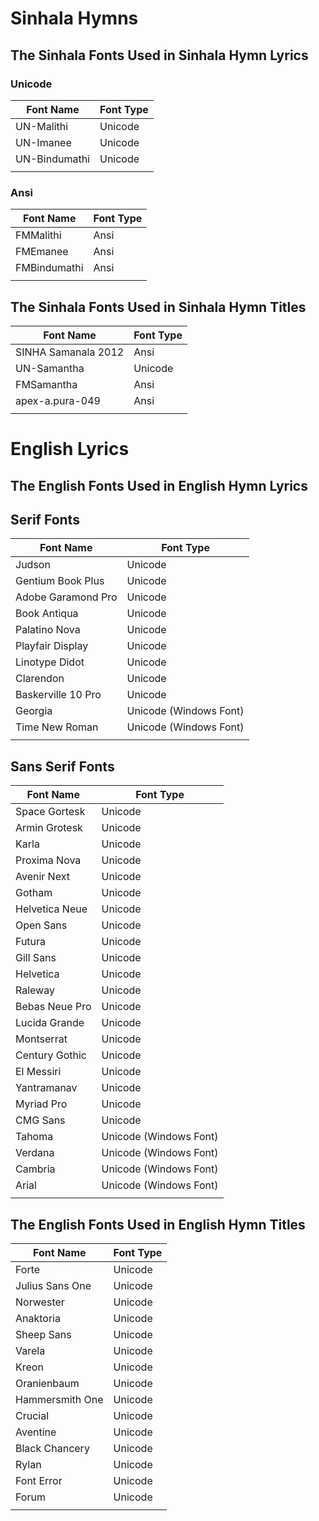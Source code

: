 # Sinhala Hymns

## The Sinhala Fonts Used in Sinhala Hymn Lyrics

### **Unicode**

| Font Name     | Font Type |
| ------------- | --------- |
| UN-Malithi    | Unicode   |
| UN-Imanee     | Unicode   |
| UN-Bindumathi | Unicode   |
|               |           |

### **Ansi**

| Font Name    | Font Type |
| ------------ | --------- |
| FMMalithi    | Ansi      |
| FMEmanee     | Ansi      |
| FMBindumathi | Ansi      |
|              |           |

## The Sinhala Fonts Used in Sinhala Hymn Titles

| Font Name           | Font Type |
| ------------------- | --------- |
| SINHA Samanala 2012 | Ansi      |
| UN-Samantha         | Unicode   |
| FMSamantha          | Ansi      |
| apex-a.pura-049     | Ansi      |
|                     |           |

# English Lyrics

## The English Fonts Used in English Hymn Lyrics

## Serif Fonts

| Font Name          | Font Type              |
| ------------------ | ---------------------- |
| Judson             | Unicode                |
| Gentium Book Plus  | Unicode                |
| Adobe Garamond Pro | Unicode                |
| Book Antiqua       | Unicode                |
| Palatino Nova      | Unicode                |
| Playfair Display   | Unicode                |
| Linotype Didot     | Unicode                |
| Clarendon          | Unicode                |
| Baskerville 10 Pro | Unicode                |
| Georgia            | Unicode (Windows Font) |
| Time New Roman     | Unicode (Windows Font) |
|                    |                        |

## Sans Serif Fonts

| Font Name      | Font Type              |
| -------------- | ---------------------- |
| Space Gortesk  | Unicode                |
| Armin Grotesk  | Unicode                |
| Karla          | Unicode                |
| Proxima Nova   | Unicode                |
| Avenir Next    | Unicode                |
| Gotham         | Unicode                |
| Helvetica Neue | Unicode                |
| Open Sans      | Unicode                |
| Futura         | Unicode                |
| Gill Sans      | Unicode                |
| Helvetica      | Unicode                |
| Raleway        | Unicode                |
| Bebas Neue Pro | Unicode                |
| Lucida Grande  | Unicode                |
| Montserrat     | Unicode                |
| Century Gothic | Unicode                |
| El Messiri     | Unicode                |
| Yantramanav    | Unicode                |
| Myriad Pro     | Unicode                |
| CMG Sans       | Unicode                |
| Tahoma         | Unicode (Windows Font) |
| Verdana        | Unicode (Windows Font) |
| Cambria        | Unicode (Windows Font) |
| Arial          | Unicode (Windows Font) |
|                |                        |

## The English Fonts Used in English Hymn Titles



| Font Name       | Font Type |
| --------------- | --------- |
| Forte           | Unicode   |
| Julius Sans One | Unicode   |
| Norwester       | Unicode   |
| Anaktoria       | Unicode   |
| Sheep Sans      | Unicode   |
| Varela          | Unicode   |
| Kreon           | Unicode   |
| Oranienbaum     | Unicode   |
| Hammersmith One | Unicode   |
| Crucial         | Unicode   |
| Aventine        | Unicode   |
| Black Chancery  | Unicode   |
| Rylan           | Unicode   |
| Font Error      | Unicode   |
| Forum           | Unicode   |
|                 |           |

